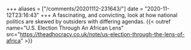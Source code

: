+++
aliases = ["/comments/20201112-231643/"]
date = "2020-11-12T23:16:43"
+++
A fascinating, and convicting, look at how national politics are skewed by outsiders with differing agendas. {{< outref name="U.S. Election Through An African Lens" src="https://theadhocracy.co.uk/note/us-election-through-the-lens-of-africa" >}}

